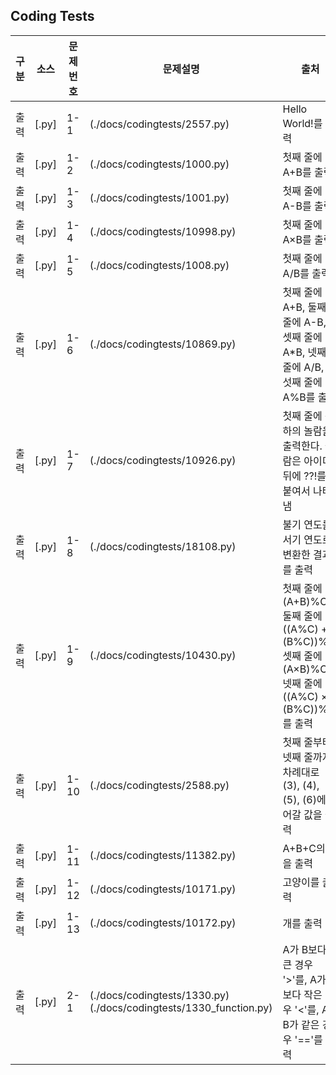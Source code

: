 ## Coding Tests

|구분|소스|문제번호|문제설명|출처|
|--|--|--|--|--|
|출력|[.py]|1-1|(./docs/codingtests/2557.py)|Hello World!를 출력|[백준 2557](https://www.acmicpc.net/problem/2557)|
|출력|[.py]|1-2|(./docs/codingtests/1000.py)|첫째 줄에 A+B를 출력|[백준 1000](https://www.acmicpc.net/problem/1000)|
|출력|[.py]|1-3|(./docs/codingtests/1001.py)|첫째 줄에 A-B를 출력|[백준 1001]|1-4|(https://www.acmicpc.net/problem/1001)|
|출력|[.py]|1-4|(./docs/codingtests/10998.py)|첫째 줄에 A×B를 출력|[백준 10998](https://www.acmicpc.net/problem/10998)|
|출력|[.py]|1-5|(./docs/codingtests/1008.py)|첫째 줄에 A/B를 출력|[백준 1008](https://www.acmicpc.net/problem/1008)|
|출력|[.py]|1-6|(./docs/codingtests/10869.py)|첫째 줄에 A+B, 둘째 줄에 A-B, 셋째 줄에 A*B, 넷째 줄에 A/B, 다섯째 줄에 A%B를 출력|[백준 10869](https://www.acmicpc.net/problem/10869)|
|출력|[.py]|1-7|(./docs/codingtests/10926.py)|첫째 줄에 준하의 놀람을 출력한다. 놀람은 아이디 뒤에 ??!를 붙여서 나타냄|[백준 10926](https://www.acmicpc.net/problem/10926)|
|출력|[.py]|1-8|(./docs/codingtests/18108.py)|불기 연도를 서기 연도로 변환한 결과를 출력|[백준 18108](https://www.acmicpc.net/problem/18108)|
|출력|[.py]|1-9|(./docs/codingtests/10430.py)|첫째 줄에 (A+B)%C, 둘째 줄에 ((A%C) + (B%C))%C, 셋째 줄에 (A×B)%C, 넷째 줄에 ((A%C) × (B%C))%C를 출력|[백준 10430](https://www.acmicpc.net/problem/10430)|
|출력|[.py]|1-10|(./docs/codingtests/2588.py)|첫째 줄부터 넷째 줄까지 차례대로 (3), (4), (5), (6)에 들어갈 값을 출력|[백준 2588](https://www.acmicpc.net/problem/2588)|
|출력|[.py]|1-11|(./docs/codingtests/11382.py)|A+B+C의 값을 출력|[백준 11382](https://www.acmicpc.net/problem/11382)|
|출력|[.py]|1-12|(./docs/codingtests/10171.py)|고양이를 출력|[백준 10171](https://www.acmicpc.net/problem/10171)|
|출력|[.py]|1-13|(./docs/codingtests/10172.py)|개를 출력|[백준 10172](https://www.acmicpc.net/problem/10172)|
|출력|[.py]|2-1|(./docs/codingtests/1330.py)(./docs/codingtests/1330_function.py)|A가 B보다 큰 경우 '>'를, A가 B보다 작은 경우 '<'를, A와 B가 같은 경우 '=='를 출력|[백준 1330](https://www.acmicpc.net/problem/1330)|